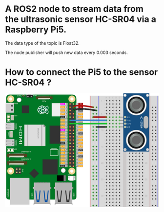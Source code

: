  # A ROS2 node to stream data from the ultrasonic sensor HC-SR04 via a Raspberry Pi5.

The data type of the topic is Float32.

The node publisher will push new data every 0.003 seconds.

# How to connect the Pi5 to the sensor HC-SR04 ?
![connetctions_ HC-SR04_to_Pi5](how_to_connect_HC-SR04_to_Pi5.png)
